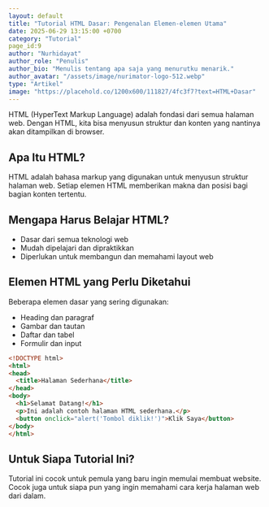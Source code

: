 ```yaml
---
layout: default
title: "Tutorial HTML Dasar: Pengenalan Elemen-elemen Utama"
date: 2025-06-29 13:15:00 +0700
category: "Tutorial"
page_id:9
author: "Nurhidayat"
author_role: "Penulis"
author_bio: "Menulis tentang apa saja yang menurutku menarik."
author_avatar: "/assets/image/nurimator-logo-512.webp"
type: "Artikel"
image: "https://placehold.co/1200x600/111827/4fc3f7?text=HTML+Dasar"
---
```


HTML (HyperText Markup Language) adalah fondasi dari semua halaman web. Dengan HTML, kita bisa menyusun struktur dan konten yang nantinya akan ditampilkan di browser.

## Apa Itu HTML?

HTML adalah bahasa markup yang digunakan untuk menyusun struktur halaman web. Setiap elemen HTML memberikan makna dan posisi bagi bagian konten tertentu.

## Mengapa Harus Belajar HTML?

- Dasar dari semua teknologi web
- Mudah dipelajari dan dipraktikkan
- Diperlukan untuk membangun dan memahami layout web

## Elemen HTML yang Perlu Diketahui

Beberapa elemen dasar yang sering digunakan:
- Heading dan paragraf
- Gambar dan tautan
- Daftar dan tabel
- Formulir dan input

```html
<!DOCTYPE html>
<html>
<head>
  <title>Halaman Sederhana</title>
</head>
<body>
  <h1>Selamat Datang!</h1>
  <p>Ini adalah contoh halaman HTML sederhana.</p>
  <button onclick="alert('Tombol diklik!')">Klik Saya</button>
</body>
</html>
```

## Untuk Siapa Tutorial Ini?

Tutorial ini cocok untuk pemula yang baru ingin memulai membuat website. Cocok juga untuk siapa pun yang ingin memahami cara kerja halaman web dari dalam.
